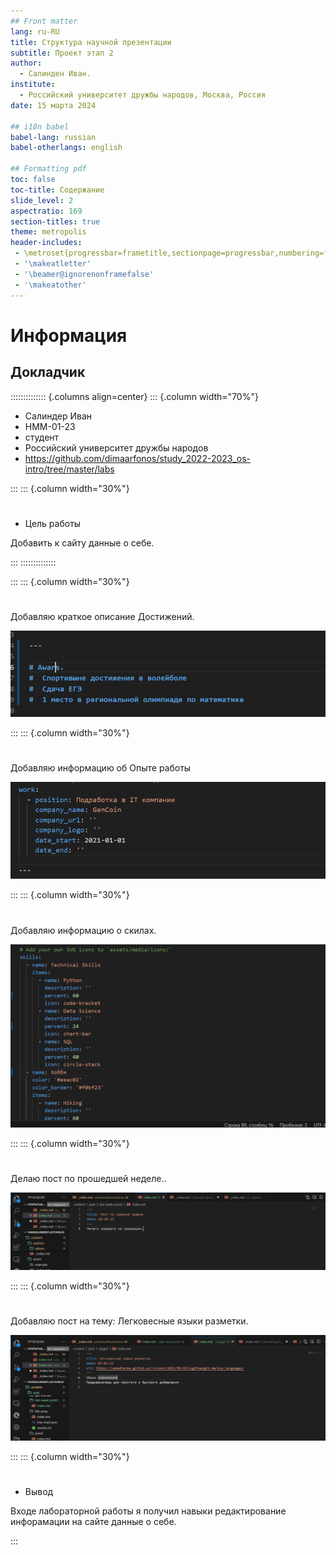 ```yaml
---
## Front matter
lang: ru-RU
title: Структура научной презентации
subtitle: Проект этап 2
author:
  - Салинден Иван.
institute:
  - Российский университет дружбы народов, Москва, Россия
date: 15 марта 2024

## i18n babel
babel-lang: russian
babel-otherlangs: english

## Formatting pdf
toc: false
toc-title: Содержание
slide_level: 2
aspectratio: 169
section-titles: true
theme: metropolis
header-includes:
 - \metroset{progressbar=frametitle,sectionpage=progressbar,numbering=fraction}
 - '\makeatletter'
 - '\beamer@ignorenonframefalse'
 - '\makeatother'
---
```


# Информация

## Докладчик

:::::::::::::: {.columns align=center}
::: {.column width="70%"}

  * Салиндер Иван
  * НММ-01-23
  * студент
  * Российский университет дружбы народов
  * <https://github.com/dimaarfonos/study_2022-2023_os-intro/tree/master/labs>

:::
::: {.column width="30%"}

# 
-  Цель работы

Добавить к сайту данные о себе.

:::
::::::::::::::

:::
::: {.column width="30%"}

#
Добавляю краткое описание Достижений.

![.](image/1.png)

:::
::: {.column width="30%"}

#
Добавляю информацию об Опыте работы

![.](image/2.png)

:::
::: {.column width="30%"}

#
Добавляю информацию о скилах.

![.](image/5.png)

:::
::: {.column width="30%"}

#

Делаю пост по прошедшей неделе..

![пост 1](image/3.png)

:::
::: {.column width="30%"}

#
Добавляю пост на тему: Легковесные языки разметки.


![Пост 2](image/4.png)

:::
::: {.column width="30%"}

# 
- Вывод

 Входе лабораторной работы я получил навыки редактирование инфорамации на сайте данные о себе.

:::